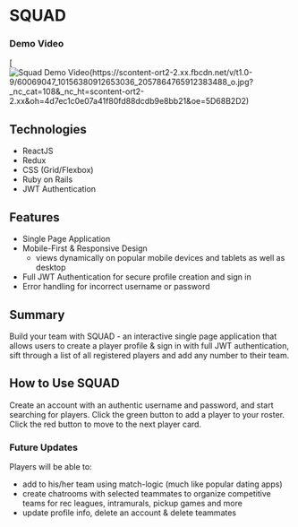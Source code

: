 # SQUAD

### Demo Video
[![Squad Demo Video(https://scontent-ort2-2.xx.fbcdn.net/v/t1.0-9/60069047_10156380912653036_2057864765912383488_o.jpg?_nc_cat=108&_nc_ht=scontent-ort2-2.xx&oh=4d7ec1c0e07a41f80fd88dcdb9e8bb21&oe=5D68B2D2)](https://youtu.be/6y2uFgZduvY)

## Technologies

- ReactJS
- Redux
- CSS (Grid/Flexbox)
- Ruby on Rails
- JWT Authentication

## Features

- Single Page Application
- Mobile-First & Responsive Design
  - views dynamically on popular mobile devices and tablets as well as desktop
- Full JWT Authentication for secure profile creation and sign in
- Error handling for incorrect username or password

## Summary

Build your team with SQUAD - an interactive single page application that allows users to create a player profile & sign in with full JWT authentication, sift through a list of all registered players and add any number to their team.

## How to Use SQUAD

Create an account with an authentic username and password, and start searching for players. Click the green button to add a player to your roster. Click the red button to move to the next player card.

### Future Updates

Players will be able to:
- add to his/her team using match-logic (much like popular dating apps)
- create chatrooms with selected teammates to organize competitive teams for rec leagues, intramurals, pickup games and more
- update profile info, delete an account & delete teammates
